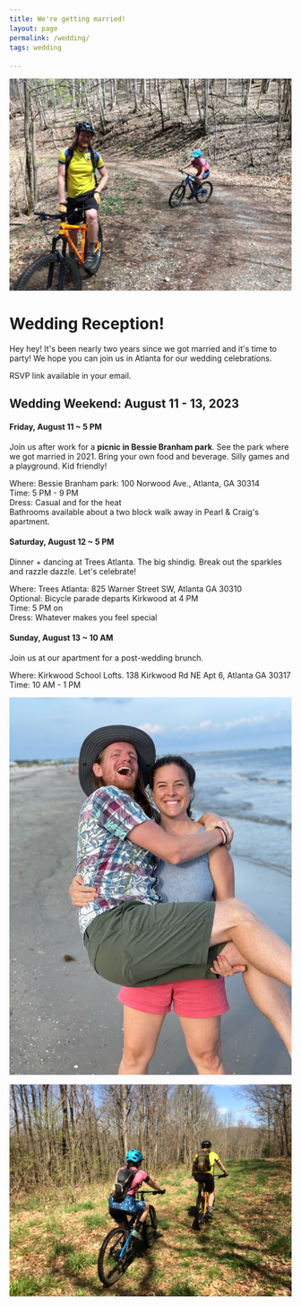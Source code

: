 ```yaml
---
title: We're getting married!
layout: page
permalink: /wedding/
tags: wedding

---
```

![](/images/riding.JPG)

# Wedding Reception!

Hey hey! It's been nearly two years since we got married and it's time to party! We hope you can join us in Atlanta for our wedding celebrations.

RSVP link available in your email.

## Wedding Weekend: August 11 - 13, 2023

#### Friday, August 11 ~ 5 PM
Join us after work for a <strong>picnic in Bessie Branham park</strong>. See the park where we got married in 2021. Bring your own food and beverage. Silly games and a playground. Kid friendly!

Where: Bessie Branham park: 100 Norwood Ave., Atlanta, GA 30314<br>
Time: 5 PM - 9 PM<br>
Dress: Casual and for the heat<br>
Bathrooms available about a two block walk away in Pearl & Craig's apartment.

#### Saturday, August 12 ~ 5 PM
Dinner + dancing at Trees Atlanta. The big shindig. Break out the sparkles and razzle dazzle. Let's celebrate!

Where: Trees Atlanta: 825 Warner Street SW, Atlanta GA 30310<br>
Optional: Bicycle parade departs Kirkwood at 4 PM<br>
Time: 5 PM on<br>
Dress: Whatever makes you feel special

#### Sunday, August 13 ~ 10 AM
Join us at our apartment for a post-wedding brunch.

Where: Kirkwood School Lofts. 138 Kirkwood Rd NE Apt 6, Atlanta GA 30317<br>
Time: 10 AM - 1 PM


![](/images/beach_lift.JPG)

![](/images/riding-into-sunset.JPG)
